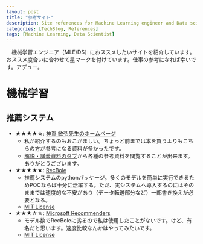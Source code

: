 ```yaml
---
layout: post
title: "参考サイト"
description: Site references for Machine Learning engineer and Data scienist
categories: [TechBlog, References]
tags: [Machine Learning, Data Scientist]
---
```


　機械学習エンジニア（MLE/DS）におススメしたいサイトを紹介しています。おススメ度合いに合わせて星マークを付けています。仕事の参考になれば幸いです。アデュー。

# 機械学習

## 推薦システム
* ★★★★☆: [神嶌 敏弘先生のホームページ](https://www.kamishima.net/)
  * 私が紹介するのもおこがましい。ちょっと前までは本を買うよりもこちらの方が参考になる資料が多かったです。
  * [解説・講義資料のタブ](https://www.kamishima.net/jp/kaisetsu/)から各種の参考資料を閲覧することが出来ます。ありがとうございます。
* ★★★★★: [RecBole](https://recbole.io/)
  * 推薦システムのpythonパッケージ。多くのモデルを簡単に実行できるためPOCならば十分に活躍する。ただ、実システムへ導入するのにはそのままでは速度的な不安があり（データ転送部分など）一部書き換えが必要となる。
  * [MIT License](https://github.com/RUCAIBox/RecBole/blob/master/LICENSE)
* ★★★☆☆: [Microsoft Recommenders](https://microsoft-recommenders.readthedocs.io/en/latest/index.html)
  * モデル数でRecBoleに劣るので私は使用したことがないです。けど、有名だと思います。速度比較なんかはやってみたいです。
  * [MIT License](https://github.com/microsoft/recommenders/blob/main/LICENSE)